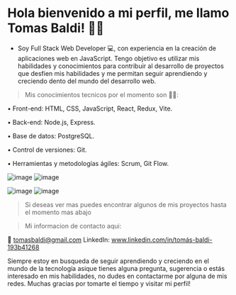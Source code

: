 # Hola bienvenido a mi perfil, me llamo Tomas Baldi! 🙋‍♂️

- Soy Full Stack Web Developer 💻, con experiencia en la creación de aplicaciones web en JavaScript. Tengo objetivo es utilizar mis habilidades y conocimientos para contribuir al desarrollo de proyectos que desfien mis habilidades y me permitan seguir aprendiendo y creciendo dento del mundo del desarrollo web.

> Mis conocimientos tecnicos por el momento son 👨‍💻:

• Front-end: HTML, CSS, JavaScript, React, Redux, Vite.

• Back-end: Node.js, Express.

• Base de datos: PostgreSQL.

• Control de versiones: Git.

• Herramientas y metodologías ágiles: Scrum, Git Flow.

![image](https://github.com/TomiB98/Tomas-Baldi/assets/112419982/caa799f2-88f2-456c-ae12-065a5643c808) ![image](https://github.com/TomiB98/Tomas-Baldi/assets/112419982/19da52a0-3cb8-4ea4-83c6-0d397b855c07)

![image](https://github.com/TomiB98/Tomas-Baldi/assets/112419982/34b591fe-e260-4863-8d88-1ab05a6d92db) ![image](https://github.com/TomiB98/Tomas-Baldi/assets/112419982/a366f7ab-c1e6-4817-abcf-2a214dd1fce0)



> Si deseas ver mas puedes encontrar algunos de mis proyectos hasta el momento mas abajo

> Mi informacion de contacto aqui:

📧 tomasbaldi@gmail.com
LinkedIn: www.linkedin.com/in/tomás-baldi-193b41268


Siempre estoy en busqueda de seguir aprendiendo y creciendo en el mundo de la tecnología asique tienes alguna pregunta, sugerencia o estás interesado en mis habilidades, no dudes en contactarme por alguna de mis redes. Muchas gracias por tomarte el tiempo y visitar mi perfil!
